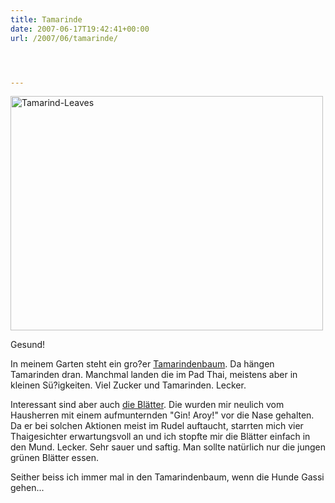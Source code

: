 ```yaml
---
title: Tamarinde
date: 2007-06-17T19:42:41+00:00
url: /2007/06/tamarinde/




---
```

<div class="flickr">
  <a href="http://www.flickr.com/photos/schreibblogade/563456473/" title="Tamarind-Leaves"><img src="//farm2.static.flickr.com/1108/563456473_c8fbe3b880.jpg" width="500" height="375" alt="Tamarind-Leaves" /></a></p>

  <p>
    Gesund!
  </p>
</div>

In meinem Garten steht ein gro?er [Tamarindenbaum][1]. Da hängen Tamarinden dran. Manchmal landen die im Pad Thai, meistens aber in kleinen Sü?igkeiten. Viel Zucker und Tamarinden. Lecker.

Interessant sind aber auch [die Blätter][2]. Die wurden mir neulich vom Hausherren mit einem aufmunternden "Gin! Aroy!" vor die Nase gehalten. Da er bei solchen Aktionen meist im Rudel auftaucht, starrten mich vier Thaigesichter erwartungsvoll an und ich stopfte mir die Blätter einfach in den Mund. Lecker. Sehr sauer und saftig. Man sollte natürlich nur die jungen grünen Blätter essen.

Seither beiss ich immer mal in den Tamarindenbaum, wenn die Hunde Gassi gehen...

 [1]: http://de.wikipedia.org/wiki/Tamarindenbaum
 [2]: http://flickr.com/photos/schreibblogade/563085948/in/photostream/
